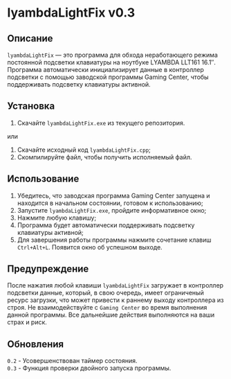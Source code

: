 ﻿# lyambdaLightFix v0.3

## Описание
`lyambdaLightFix` — это программа для обхода неработающего режима постоянной подсветки клавиатуры на ноутбуке LYAMBDA LLT161 16.1″. Программа автоматически инициализирует данные в контроллер подсветки с помощью заводской программы Gaming Center, чтобы поддерживать подсветку клавиатуры активной.

## Установка
1. Скачайте `lyambdaLightFix.exe` из текущего репозитория.
   
или

1. Скачайте исходный код `lyambdaLightFix.cpp`;
2. Скомпилируйте файл, чтобы получить исполняемый файл.

## Использование
1. Убедитесь, что заводская программа Gaming Center запущена и находится в начальном состоянии, готовом к использованию;
2. Запустите `lyambdaLightFix.exe`, пройдите информативное окно;
3. Нажмите любую клавишу;
4. Программа будет автоматически поддерживать подсветку клавиатуры активной;
5. Для завершения работы программы нажмите сочетание клавиш `Ctrl+Alt+L`. Появится окно об успешном выходе.

## Предупреждение
После нажатия любой клавиши `lyambdaLightFix` загружает в контроллер подсветки данные, который, в свою очередь, имеет ограниченый ресурс загрузки, что может привести к раннему выходу контроллера из строя. Не взаимодействуйте с `Gaming Center` во время выполнения данной программы. Все дальнейшие действия выполняются на ваши страх и риск.

## Обновления
`0.2` - Усовершенствован таймер состояния.   
`0.3` - Функция проверки двойного запуска программы.
